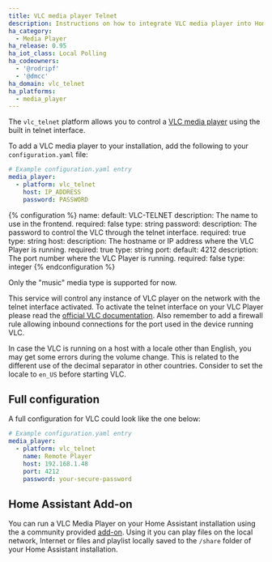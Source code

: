 ```yaml
---
title: VLC media player Telnet
description: Instructions on how to integrate VLC media player into Home Assistant using the telnet interface.
ha_category:
  - Media Player
ha_release: 0.95
ha_iot_class: Local Polling
ha_codeowners:
  - '@rodripf'
  - '@dmcc'
ha_domain: vlc_telnet
ha_platforms:
  - media_player
---
```


The `vlc_telnet` platform allows you to control a [VLC media player](https://www.videolan.org/vlc/index.html) using the built in telnet interface.

To add a VLC media player to your installation, add the following to your `configuration.yaml` file:

```yaml
# Example configuration.yaml entry
media_player:
  - platform: vlc_telnet
    host: IP_ADDRESS
    password: PASSWORD
```

{% configuration %}
name:
  default: VLC-TELNET
  description: The name to use in the frontend.
  required: false
  type: string
password:
  description: The password to control the VLC through the telnet interface.
  required: true
  type: string
host:
  description: The hostname or IP address where the VLC Player is running.
  required: true
  type: string
port:
  default: 4212
  description: The port number where the VLC Player is running.
  required: false
  type: integer
{% endconfiguration %}

Only the "music" media type is supported for now.

This service will control any instance of VLC player on the network with the telnet interface activated.
To activate the telnet interface on your VLC Player please read the [official VLC documentation](https://wiki.videolan.org/Documentation:Modules/telnet/). Also remember to add a firewall rule allowing inbound connections for the port used in the device running VLC.

In case the VLC is running on a host with a locale other than English, you may get some errors during the volume change.
This is related to the different use of the decimal separator in other countries.
Consider to set the locale to `en_US` before starting VLC.

## Full configuration

A full configuration for VLC could look like the one below:

```yaml
# Example configuration.yaml entry
media_player:
  - platform: vlc_telnet
    name: Remote Player
    host: 192.168.1.48
    port: 4212
    password: your-secure-password
```

## Home Assistant Add-on

You can run a VLC Media Player on your Home Assistant installation using the a community provided [add-on](https://github.com/rodripf/hassio-local-vlc).
Using it you can play files on the local network, Internet or files and playlist locally saved to the `/share` folder of your Home Assistant installation.
